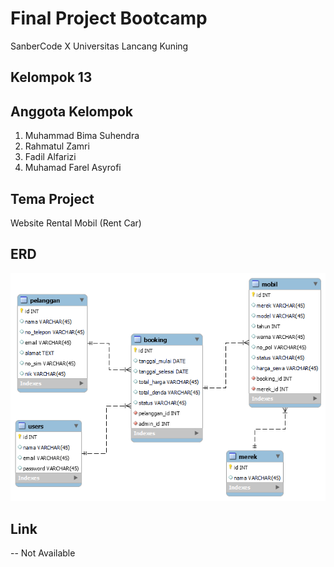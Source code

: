 # Final Project Bootcamp
SanberCode X Universitas Lancang Kuning

## Kelompok 13

## Anggota Kelompok
1. Muhammad Bima Suhendra
2. Rahmatul Zamri
3. Fadil Alfarizi
4. Muhamad Farel Asyrofi

## Tema Project
Website Rental Mobil (Rent Car)

## ERD
![assets\rentcar-erd.png](https://github.com/Rahmatulzamri/project_final/blob/main/assets/revisi-erd-rentcar.png)

## Link
-- Not Available
